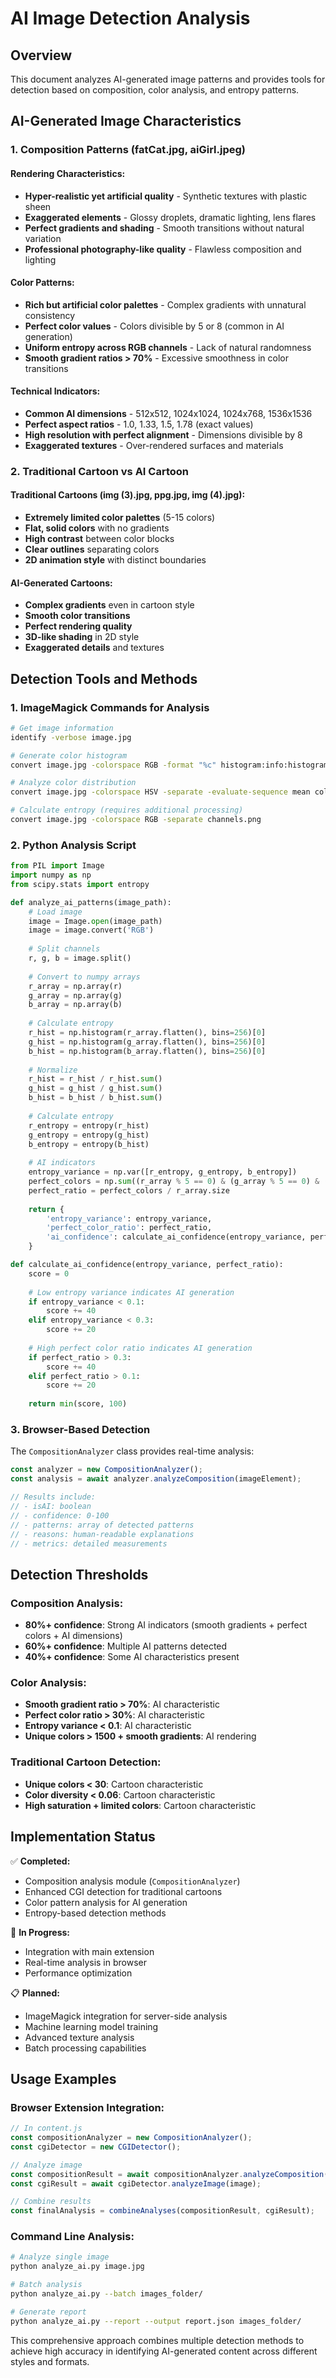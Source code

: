 # AI Image Detection Analysis

## Overview
This document analyzes AI-generated image patterns and provides tools for detection based on composition, color analysis, and entropy patterns.

## AI-Generated Image Characteristics

### 1. Composition Patterns (fatCat.jpg, aiGirl.jpeg)

#### **Rendering Characteristics:**
- **Hyper-realistic yet artificial quality** - Synthetic textures with plastic sheen
- **Exaggerated elements** - Glossy droplets, dramatic lighting, lens flares
- **Perfect gradients and shading** - Smooth transitions without natural variation
- **Professional photography-like quality** - Flawless composition and lighting

#### **Color Patterns:**
- **Rich but artificial color palettes** - Complex gradients with unnatural consistency
- **Perfect color values** - Colors divisible by 5 or 8 (common in AI generation)
- **Uniform entropy across RGB channels** - Lack of natural randomness
- **Smooth gradient ratios > 70%** - Excessive smoothness in color transitions

#### **Technical Indicators:**
- **Common AI dimensions** - 512x512, 1024x1024, 1024x768, 1536x1536
- **Perfect aspect ratios** - 1.0, 1.33, 1.5, 1.78 (exact values)
- **High resolution with perfect alignment** - Dimensions divisible by 8
- **Exaggerated textures** - Over-rendered surfaces and materials

### 2. Traditional Cartoon vs AI Cartoon

#### **Traditional Cartoons (img (3).jpg, ppg.jpg, img (4).jpg):**
- **Extremely limited color palettes** (5-15 colors)
- **Flat, solid colors** with no gradients
- **High contrast** between color blocks
- **Clear outlines** separating colors
- **2D animation style** with distinct boundaries

#### **AI-Generated Cartoons:**
- **Complex gradients** even in cartoon style
- **Smooth color transitions**
- **Perfect rendering quality**
- **3D-like shading** in 2D style
- **Exaggerated details** and textures

## Detection Tools and Methods

### 1. ImageMagick Commands for Analysis

```bash
# Get image information
identify -verbose image.jpg

# Generate color histogram
convert image.jpg -colorspace RGB -format "%c" histogram:info:histogram.txt

# Analyze color distribution
convert image.jpg -colorspace HSV -separate -evaluate-sequence mean color_analysis.png

# Calculate entropy (requires additional processing)
convert image.jpg -colorspace RGB -separate channels.png
```

### 2. Python Analysis Script

```python
from PIL import Image
import numpy as np
from scipy.stats import entropy

def analyze_ai_patterns(image_path):
    # Load image
    image = Image.open(image_path)
    image = image.convert('RGB')
    
    # Split channels
    r, g, b = image.split()
    
    # Convert to numpy arrays
    r_array = np.array(r)
    g_array = np.array(g)
    b_array = np.array(b)
    
    # Calculate entropy
    r_hist = np.histogram(r_array.flatten(), bins=256)[0]
    g_hist = np.histogram(g_array.flatten(), bins=256)[0]
    b_hist = np.histogram(b_array.flatten(), bins=256)[0]
    
    # Normalize
    r_hist = r_hist / r_hist.sum()
    g_hist = g_hist / g_hist.sum()
    b_hist = b_hist / b_hist.sum()
    
    # Calculate entropy
    r_entropy = entropy(r_hist)
    g_entropy = entropy(g_hist)
    b_entropy = entropy(b_hist)
    
    # AI indicators
    entropy_variance = np.var([r_entropy, g_entropy, b_entropy])
    perfect_colors = np.sum((r_array % 5 == 0) & (g_array % 5 == 0) & (b_array % 5 == 0))
    perfect_ratio = perfect_colors / r_array.size
    
    return {
        'entropy_variance': entropy_variance,
        'perfect_color_ratio': perfect_ratio,
        'ai_confidence': calculate_ai_confidence(entropy_variance, perfect_ratio)
    }

def calculate_ai_confidence(entropy_variance, perfect_ratio):
    score = 0
    
    # Low entropy variance indicates AI generation
    if entropy_variance < 0.1:
        score += 40
    elif entropy_variance < 0.3:
        score += 20
    
    # High perfect color ratio indicates AI generation
    if perfect_ratio > 0.3:
        score += 40
    elif perfect_ratio > 0.1:
        score += 20
    
    return min(score, 100)
```

### 3. Browser-Based Detection

The `CompositionAnalyzer` class provides real-time analysis:

```javascript
const analyzer = new CompositionAnalyzer();
const analysis = await analyzer.analyzeComposition(imageElement);

// Results include:
// - isAI: boolean
// - confidence: 0-100
// - patterns: array of detected patterns
// - reasons: human-readable explanations
// - metrics: detailed measurements
```

## Detection Thresholds

### Composition Analysis:
- **80%+ confidence**: Strong AI indicators (smooth gradients + perfect colors + AI dimensions)
- **60%+ confidence**: Multiple AI patterns detected
- **40%+ confidence**: Some AI characteristics present

### Color Analysis:
- **Smooth gradient ratio > 70%**: AI characteristic
- **Perfect color ratio > 30%**: AI characteristic
- **Entropy variance < 0.1**: AI characteristic
- **Unique colors > 1500 + smooth gradients**: AI rendering

### Traditional Cartoon Detection:
- **Unique colors < 30**: Cartoon characteristic
- **Color diversity < 0.06**: Cartoon characteristic
- **High saturation + limited colors**: Cartoon characteristic

## Implementation Status

✅ **Completed:**
- Composition analysis module (`CompositionAnalyzer`)
- Enhanced CGI detection for traditional cartoons
- Color pattern analysis for AI generation
- Entropy-based detection methods

🔄 **In Progress:**
- Integration with main extension
- Real-time analysis in browser
- Performance optimization

📋 **Planned:**
- ImageMagick integration for server-side analysis
- Machine learning model training
- Advanced texture analysis
- Batch processing capabilities

## Usage Examples

### Browser Extension Integration:
```javascript
// In content.js
const compositionAnalyzer = new CompositionAnalyzer();
const cgiDetector = new CGIDetector();

// Analyze image
const compositionResult = await compositionAnalyzer.analyzeComposition(image);
const cgiResult = await cgiDetector.analyzeImage(image);

// Combine results
const finalAnalysis = combineAnalyses(compositionResult, cgiResult);
```

### Command Line Analysis:
```bash
# Analyze single image
python analyze_ai.py image.jpg

# Batch analysis
python analyze_ai.py --batch images_folder/

# Generate report
python analyze_ai.py --report --output report.json images_folder/
```

This comprehensive approach combines multiple detection methods to achieve high accuracy in identifying AI-generated content across different styles and formats.

